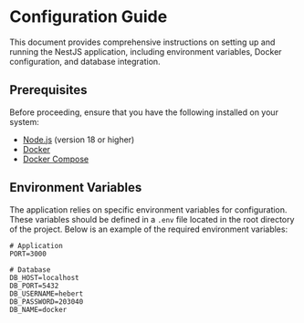 # Configuration Guide

This document provides comprehensive instructions on setting up and running the NestJS application, including environment variables, Docker configuration, and database integration.

## Prerequisites

Before proceeding, ensure that you have the following installed on your system:

- [Node.js](https://nodejs.org/en/download/) (version 18 or higher)
- [Docker](https://www.docker.com/get-started)
- [Docker Compose](https://docs.docker.com/compose/install/)

## Environment Variables

The application relies on specific environment variables for configuration. These variables should be defined in a `.env` file located in the root directory of the project. Below is an example of the required environment variables:

```env
# Application
PORT=3000

# Database
DB_HOST=localhost
DB_PORT=5432
DB_USERNAME=hebert
DB_PASSWORD=203040
DB_NAME=docker
